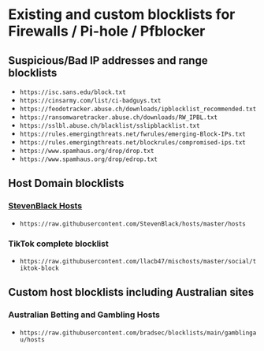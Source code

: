 # Existing and custom blocklists for Firewalls / Pi-hole / Pfblocker  

## Suspicious/Bad IP addresses and range blocklists
- `https://isc.sans.edu/block.txt`  
- `https://cinsarmy.com/list/ci-badguys.txt`
- `https://feodotracker.abuse.ch/downloads/ipblocklist_recommended.txt`  
- `https://ransomwaretracker.abuse.ch/downloads/RW_IPBL.txt`  
- `https://sslbl.abuse.ch/blacklist/sslipblacklist.txt`  
- `https://rules.emergingthreats.net/fwrules/emerging-Block-IPs.txt`  
- `https://rules.emergingthreats.net/blockrules/compromised-ips.txt`  
- `https://www.spamhaus.org/drop/drop.txt`  
- `https://www.spamhaus.org/drop/edrop.txt`  


## Host Domain blocklists 
### [StevenBlack Hosts](https://github.com/StevenBlack/hosts)  
- `https://raw.githubusercontent.com/StevenBlack/hosts/master/hosts`

### TikTok complete blocklist
- `https://raw.githubusercontent.com/llacb47/mischosts/master/social/tiktok-block`

## Custom host blocklists including Australian sites
### Australian Betting and Gambling Hosts
- `https://raw.githubusercontent.com/bradsec/blocklists/main/gamblingau/hosts`

